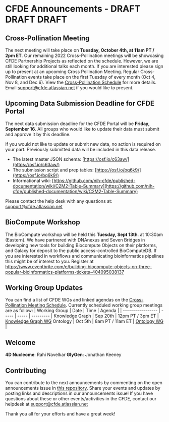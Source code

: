 # CFDE Announcements - DRAFT DRAFT DRAFT

## Cross-Pollination Meeting
The next meeting will take place on **Tuesday, October 4th, at 11am PT / 2pm ET**.  Our remaining 2022 Cross-Pollination meetings will be showcasing CFDE Partnership Projects as reflected on the schedule. However, we are still looking for additional talks each month. If you are interested please sign up to present at an upcoming Cross Pollination Meeting. Regular Cross-Pollination events take place on the first Tuesday of every month (Oct 4, Nov 8, and Dec 6). View the [Cross-Pollination Schedule](https://docs.google.com/spreadsheets/d/1hQAeOLkivUZZnwZ_KxfGw3neezMaWbrPk9nnFiKfQGA/edit?usp=sharing) for more details.  Email [support@cfde.atlassian.net](mailto:support@cfde.atlassian.net) if you would like to present.  

## Upcoming Data Submission Deadline for CFDE Portal
The next data submission deadline for the CFDE Portal will be **Friday, September 16**. All groups who would like to update their data must submit and approve it by this deadline.

If you would not like to update or submit new data, no action is required on your part. Previously submitted data will be included in this data release.

+ The latest master JSON schema: [https://osf.io/c63aw/](https://osf.io/c63aw/)
+ The submission script and prep tables: [https://osf.io/bq6k9/](https://osf.io/bq6k9/)
+ Informational wiki: [https://github.com/nih-cfde/published-documentation/wiki/C2M2-Table-Summary](https://github.com/nih-cfde/published-documentation/wiki/C2M2-Table-Summary)

Please contact the help desk with any questions at: [support@cfde.atlassian.net](mailto:support@cfde.atlassian.net)

## BioCompute Workshop
The BioCompute workshop will be held this **Tuesday, Sept 13th**. at 10:30am (Eastern). We have partnered with DNAnexus and Seven Bridges in developing new tools for building Biocompute Objects on their platforms, and Galaxy for deposit to the public access-controlled BioComputeDB. If you are interested in workflows and communicating bioinformatics pipelines this might be of interest to you. Register at https://www.eventbrite.com/e/building-biocompute-objects-on-three-popular-bioinformatics-platforms-tickets-404095038137

## Working Group Updates
You can find a list of CFDE WGs and linked agendas on the [Cross-Pollination Meeting Schedule](https://docs.google.com/spreadsheets/d/1hQAeOLkivUZZnwZ_KxfGw3neezMaWbrPk9nnFiKfQGA/edit?usp=sharing). Currently scheduled working group meetings are as follow: 
| Working Group | Date | Time | Agenda |
| ----------------- | ----- | ----- | --------- | 
Knowledge Graph | Sep 20th | 12pm PT / 3pm ET | [Knowledge Graph WG](https://docs.google.com/document/d/1WvpkLxWPW0XxZsam6jEJeEUQr2sQ0EWC/edit?usp=sharing&ouid=111367545760360703840&rtpof=true&sd=true)
Ontology | Oct 5th  | 8am PT / 11am ET | [Ontology WG](https://docs.google.com/document/d/1VoHHBeWfol6XNJa3kzOnOFuTaIrcLYbqKYQcOnj1oh4/edit?usp=sharing) |

## Welcome
**4D Nucleome**: Rahi Navelkar
**GlyGen**: Jonathan Keeney

## Contributing
You can contribute to the next announcements by commenting on the open announcements issue in [this repository](https://github.com/nih-cfde/announcements/issues). Share your events and updates by posting links and descriptions in our announcements issue! If you have questions about these or other events/activities in the CFDE, contact our helpdesk at support@cfde.atlassian.net

Thank you all for your efforts and have a great week!
